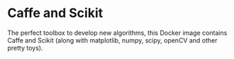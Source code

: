 Caffe and Scikit
================

The perfect toolbox to develop new algorithms, this Docker image contains Caffe
and Scikit (along with matplotlib, numpy, scipy, openCV and other pretty toys).
